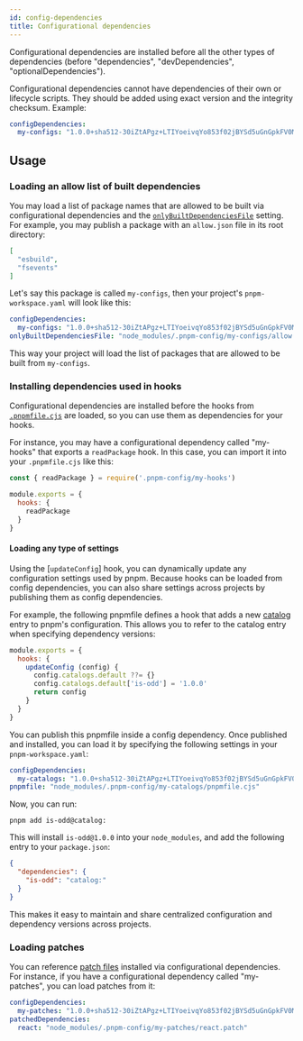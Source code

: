 ```yaml
---
id: config-dependencies
title: Configurational dependencies
---
```


Configurational dependencies are installed before all the other types of dependencies (before "dependencies", "devDependencies", "optionalDependencies").

Configurational dependencies cannot have dependencies of their own or lifecycle scripts. They should be added using exact version and the integrity checksum. Example:

```yaml title="pnpm-workspace.yaml"
configDependencies:
  my-configs: "1.0.0+sha512-30iZtAPgz+LTIYoeivqYo853f02jBYSd5uGnGpkFV0M3xOt9aN73erkgYAmZU43x4VfqcnLxW9Kpg3R5LC4YYw=="
```

## Usage

### Loading an allow list of built dependencies

You may load a list of package names that are allowed to be built via configurational dependencies and the [`onlyBuiltDependenciesFile`] setting. For example, you may publish a package with an `allow.json` file in its root directory:

```json
[
  "esbuild",
  "fsevents"
]
```

Let's say this package is called `my-configs`, then your project's `pnpm-workspace.yaml` will look like this:

```yaml
configDependencies:
  my-configs: "1.0.0+sha512-30iZtAPgz+LTIYoeivqYo853f02jBYSd5uGnGpkFV0M3xOt9aN73erkgYAmZU43x4VfqcnLxW9Kpg3R5LC4YYw=="
onlyBuiltDependenciesFile: "node_modules/.pnpm-config/my-configs/allow.json"
```

This way your project will load the list of packages that are allowed to be built from `my-configs`.

[`onlyBuiltDependenciesFile`]: settings.md#onlybuiltdependenciesfile

### Installing dependencies used in hooks

Configurational dependencies are installed before the hooks from [`.pnpmfile.cjs`] are loaded, so you can use them as dependencies for your hooks.

For instance, you may have a configurational dependency called "my-hooks" that exports a `readPackage` hook. In this case, you can import it into your `.pnpmfile.cjs` like this:

```js
const { readPackage } = require('.pnpm-config/my-hooks')

module.exports = {
  hooks: {
    readPackage
  }
}
```

[`.pnpmfile.cjs`]: ./pnpmfile.md

#### Loading any type of settings

Using the [`updateConfig`] hook, you can dynamically update any configuration settings used by pnpm. Because hooks can be loaded from config dependencies, you can also share settings across projects by publishing them as config dependencies.

For example, the following pnpmfile defines a hook that adds a new [catalog] entry to pnpm's configuration. This allows you to refer to the catalog entry when specifying dependency versions:

```js title="my-catalogs/pnpmfile.cjs"
module.exports = {
  hooks: {
    updateConfig (config) {
      config.catalogs.default ??= {}
      config.catalogs.default['is-odd'] = '1.0.0'
      return config
    }
  }
}
```

You can publish this pnpmfile inside a config dependency. Once published and installed, you can load it by specifying the following settings in your `pnpm-workspace.yaml`:

```yaml
configDependencies:
  my-catalogs: "1.0.0+sha512-30iZtAPgz+LTIYoeivqYo853f02jBYSd5uGnGpkFV0M3xOt9aN73erkgYAmZU43x4VfqcnLxW9Kpg3R5LC4YYw=="
pnpmfile: "node_modules/.pnpm-config/my-catalogs/pnpmfile.cjs"
```

Now, you can run:

```
pnpm add is-odd@catalog:
```

This will install `is-odd@1.0.0` into your `node_modules`, and add the following entry to your `package.json`:

```json
{
  "dependencies": {
    "is-odd": "catalog:"
  }
}
```

This makes it easy to maintain and share centralized configuration and dependency versions across projects.

[updateConfig]: ./pnpmfile.md#hooksupdateconfigconfig-config--promiseconfig
[catalog]: ./catalogs.md

### Loading patches

You can reference [patch files] installed via configurational dependencies. For instance, if you have a configurational dependency called "my-patches", you can load patches from it:

```yaml
configDependencies:
  my-patches: "1.0.0+sha512-30iZtAPgz+LTIYoeivqYo853f02jBYSd5uGnGpkFV0M3xOt9aN73erkgYAmZU43x4VfqcnLxW9Kpg3R5LC4YYw=="
patchedDependencies:
  react: "node_modules/.pnpm-config/my-patches/react.patch"
```

[patch files]: ./cli/patch.md
